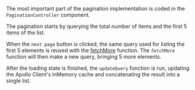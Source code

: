 
  The most important part of the pagination implementation is coded in the `PaginationController` component.

  The pagination starts by querying the total number of items and the first 5 items of the list.

  When the `next page` button is clicked, the same query used for listing the first 5 elements is reused with the [fetchMore](https://www.apollographql.com/docs/react/features/pagination.html#fetch-more) function. The `fetchMore` function will then make a new query, bringing 5 more elements.

  After the loading state is finished, the `updateQuery` function is run, updating the Apollo Client's InMemory cache and concatenating the result into a single list.

